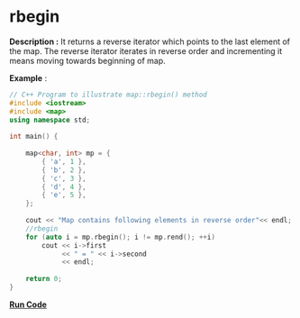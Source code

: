 # rbegin

**Description :** It returns a reverse iterator which points to the last element of the map. The reverse iterator iterates in reverse order and incrementing it means moving towards beginning of map.

**Example** :

```cpp
// C++ Program to illustrate map::rbegin() method 
#include <iostream> 
#include <map> 
using namespace std; 
  
int main() { 
  
    map<char, int> mp = { 
        { 'a', 1 }, 
        { 'b', 2 }, 
        { 'c', 3 }, 
        { 'd', 4 }, 
        { 'e', 5 }, 
    }; 
  
    cout << "Map contains following elements in reverse order"<< endl; 
    //rbegin 
    for (auto i = mp.rbegin(); i != mp.rend(); ++i) 
        cout << i->first 
             << " = " << i->second 
             << endl; 
  
    return 0; 
} 
```

**[Run Code](https://rextester.com/EFAJ1452)**
